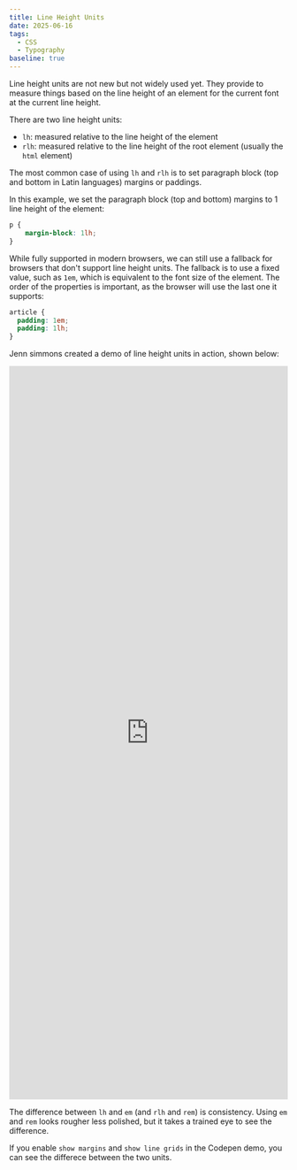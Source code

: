 ```yaml
---
title: Line Height Units
date: 2025-06-16
tags:
  - CSS
  - Typography
baseline: true
---
```


<baseline-status featureid="lh"></baseline-status>

<baseline-status featureid="rlh"></baseline-status>

Line height units are not new but not widely used yet. They provide to measure things based on the line height of an element for the current font at the current line height.

There are two line height units:

* `lh`: measured relative to the line height of the element
* `rlh`: measured relative to the line height of the root element (usually the `html` element)

The most common case of using `lh` and `rlh` is to set paragraph block (top and bottom in Latin languages) margins or paddings.

In this example, we set the paragraph block (top and bottom) margins to 1 line height of the element:

```css
p {
	margin-block: 1lh;
}
```

While fully supported in modern browsers, we can still use a fallback for browsers that don't support line height units. The fallback is to use a fixed value, such as `1em`, which is equivalent to the font size of the element. The order of the properties is important, as the browser will use the last one it supports:

```css
article {
  padding: 1em;
  padding: 1lh;
}
```

Jenn simmons created a demo of line height units in action, shown below:

<iframe height="1326" style="width: 100%;" scrolling="no" title="Demo of line using height units for paragraph margins" src="https://codepen.io/jensimmons/embed/YPKZgvX?default-tab=result" frameborder="no" loading="lazy" allowtransparency="true" allowfullscreen="true">
  See the Pen <a href="https://codepen.io/jensimmons/pen/YPKZgvX">
  Demo of line using height units for paragraph margins</a> by Jen Simmons (<a href="https://codepen.io/jensimmons">@jensimmons</a>)
  on <a href="https://codepen.io">CodePen</a>.
</iframe>

The difference between `lh` and `em` (and `rlh` and `rem`) is consistency. Using `em` and `rem` looks rougher less polished, but it takes a trained eye to see the difference.

If you enable `show margins` and `show line grids` in the Codepen demo, you can see the differece between the two units.

